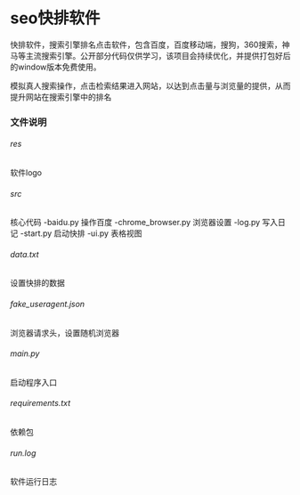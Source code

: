 # seo快排软件
快排软件，搜索引擎排名点击软件，包含百度，百度移动端，搜狗，360搜索，神马等主流搜索引擎。公开部分代码仅供学习，该项目会持续优化，并提供打包好后的window版本免费使用。

模拟真人搜索操作，点击检索结果进入网站，以达到点击量与浏览量的提供，从而提升网站在搜索引擎中的排名

### 文件说明
###### res
软件logo

###### src
核心代码
  -baidu.py 操作百度
  -chrome_browser.py 浏览器设置
  -log.py 写入日记
  -start.py 启动快排
  -ui.py 表格视图

###### data.txt
设置快排的数据

###### fake_useragent.json
浏览器请求头，设置随机浏览器

###### main.py
启动程序入口

###### requirements.txt
依赖包

###### run.log
软件运行日志
